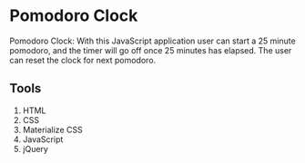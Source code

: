 # Pomodoro Clock
Pomodoro Clock:  With this JavaScript application user can start a 25 minute pomodoro, and the timer will go off once 25 minutes has elapsed. The user can reset the clock for next pomodoro.

## Tools
1. HTML
2. CSS
3. Materialize CSS
4. JavaScript
5. jQuery

